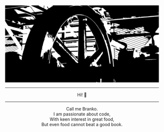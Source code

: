 <p align="center">
  <img src="assets/images/branko-banner-optimized-3.svg"
</p>
  
---
  
<p align="center">
  Hi! 👋
</p>

---

<p align="center">
Call me Branko. <br>
I am passionate about code, <br>
With keen interest in great food, <br>
But even food cannot beat a good book. <br>
</p>
 

